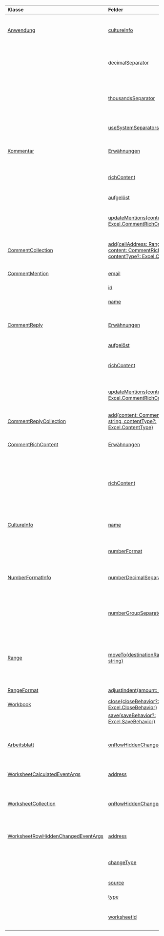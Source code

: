 | Klasse | Felder | Beschreibung |
|:---|:---|:---|
|[Anwendung](/javascript/api/excel/excel.application)|[cultureInfo](/javascript/api/excel/excel.application#cultureinfo)|Stellt Informationen basierend auf den aktuellen Systemkultureinstellungen zur Verfügung.|
||[decimalSeparator](/javascript/api/excel/excel.application#decimalseparator)|Ruft die Zeichenfolge ab, die als Dezimaltrennzeichen für numerische Werte verwendet wird.|
||[thousandsSeparator](/javascript/api/excel/excel.application#thousandsseparator)|Ruft die Zeichenfolge ab, die zum Trennen von Zifferngruppen links vom Dezimaltrennzeichen für numerische Werte verwendet wird.|
||[useSystemSeparators](/javascript/api/excel/excel.application#usesystemseparators)|Gibt an, ob die Systemtrennzeichen von Excel aktiviert sind.|
|[Kommentar](/javascript/api/excel/excel.comment)|[Erwähnungen](/javascript/api/excel/excel.comment#mentions)|Ruft die Entitäten (z. B. Personen) ab, die in Kommentaren erwähnt werden.|
||[richContent](/javascript/api/excel/excel.comment#richcontent)|Ruft den reichhaltigen Kommentarinhalt ab (z. B. Erwähnungen in Kommentaren).|
||[aufgelöst](/javascript/api/excel/excel.comment#resolved)|Der Kommentarthreadstatus.|
||[updateMentions(contentWithMentions: Excel.CommentRichContent)](/javascript/api/excel/excel.comment#updatementions-contentwithmentions-)|Aktualisiert den Kommentarinhalt mit einer speziell formatierten Zeichenfolge und einer Liste von Erwähnungen.|
|[CommentCollection](/javascript/api/excel/excel.commentcollection)|[add(cellAddress: Range \| string, content: CommentRichContent \| string, contentType?: Excel.ContentType)](/javascript/api/excel/excel.commentcollection#add-celladdress--content--contenttype-)|Erstellt einen neuen Kommentar mit dem angegebenen Inhalt auf der angegebenen Zelle.|
|[CommentMention](/javascript/api/excel/excel.commentmention)|[email](/javascript/api/excel/excel.commentmention#email)|Die E-Mail-Adresse der Entität, die in einem Kommentar erwähnt wird.|
||[id](/javascript/api/excel/excel.commentmention#id)|Die ID der Entität.|
||[name](/javascript/api/excel/excel.commentmention#name)|Der Name der Entität, die in einem Kommentar erwähnt wird.|
|[CommentReply](/javascript/api/excel/excel.commentreply)|[Erwähnungen](/javascript/api/excel/excel.commentreply#mentions)|Die Entitäten (z. B. Personen), die in Kommentaren erwähnt werden.|
||[aufgelöst](/javascript/api/excel/excel.commentreply#resolved)|Der Kommentarantwortstatus.|
||[richContent](/javascript/api/excel/excel.commentreply#richcontent)|Der umfangreiche Kommentarinhalt (z. B. Erwähnungen in Kommentaren).|
||[updateMentions(contentWithMentions: Excel.CommentRichContent)](/javascript/api/excel/excel.commentreply#updatementions-contentwithmentions-)|Aktualisiert den Kommentarinhalt mit einer speziell formatierten Zeichenfolge und einer Liste von Erwähnungen.|
|[CommentReplyCollection](/javascript/api/excel/excel.commentreplycollection)|[add(content: CommentRichContent \| string, contentType?: Excel.ContentType)](/javascript/api/excel/excel.commentreplycollection#add-content--contenttype-)|Erstellt eine Kommentarantwort für einen Kommentar.|
|[CommentRichContent](/javascript/api/excel/excel.commentrichcontent)|[Erwähnungen](/javascript/api/excel/excel.commentrichcontent#mentions)|Ein Array mit allen Entitäten (z. B. Personen), die im Kommentar erwähnt werden.|
||[richContent](/javascript/api/excel/excel.commentrichcontent#richcontent)|Gibt den reichhaltigen Inhalt des Kommentars an (z. B. Kommentarinhalt mit Erwähnungen, die erste erwähnte Entität hat das ID-Attribut 0, und die zweite erwähnte Entität hat das ID-Attribut 1).|
|[CultureInfo](/javascript/api/excel/excel.cultureinfo)|[name](/javascript/api/excel/excel.cultureinfo#name)|Ruft den Kulturnamen im Format languagecode2-country/regioncode2 ab (z. B. "zh-cn" oder "en-us").|
||[numberFormat](/javascript/api/excel/excel.cultureinfo#numberformat)|Definiert das kulturell geeignete Format der Anzeige von Zahlen.|
|[NumberFormatInfo](/javascript/api/excel/excel.numberformatinfo)|[numberDecimalSeparator](/javascript/api/excel/excel.numberformatinfo#numberdecimalseparator)|Ruft die Zeichenfolge ab, die als Dezimaltrennzeichen für numerische Werte verwendet wird.|
||[numberGroupSeparator](/javascript/api/excel/excel.numberformatinfo#numbergroupseparator)|Ruft die Zeichenfolge ab, die zum Trennen von Zifferngruppen links vom Dezimaltrennzeichen für numerische Werte verwendet wird.|
|[Range](/javascript/api/excel/excel.range)|[moveTo(destinationRange: Range \| string)](/javascript/api/excel/excel.range#moveto-destinationrange-)|Verschiebt Zellenwerte, Formatierungen und Formeln aus dem aktuellen Bereich in den Zielbereich und ersetzt dabei die alten Informationen in diesen Zellen.|
|[RangeFormat](/javascript/api/excel/excel.rangeformat)|[adjustIndent(amount: number)](/javascript/api/excel/excel.rangeformat#adjustindent-amount-)|Passt den Einzug der Bereichsformatierung an.|
|[Workbook](/javascript/api/excel/excel.workbook)|[close(closeBehavior?: Excel.CloseBehavior)](/javascript/api/excel/excel.workbook#close-closebehavior-)|Aktuelle Arbeitsmappe schließen.|
||[save(saveBehavior?: Excel.SaveBehavior)](/javascript/api/excel/excel.workbook#save-savebehavior-)|Aktuelle Arbeitsmappe speichern.|
|[Arbeitsblatt](/javascript/api/excel/excel.worksheet)|[onRowHiddenChanged](/javascript/api/excel/excel.worksheet#onrowhiddenchanged)|Tritt auf, wenn sich der ausgeblendete Zustand einer oder mehreren Zeilen in einem bestimmten Arbeitsblatt geändert hat.|
|[WorksheetCalculatedEventArgs](/javascript/api/excel/excel.worksheetcalculatedeventargs)|[address](/javascript/api/excel/excel.worksheetcalculatedeventargs#address)|Die Adresse des Bereichs, der die Berechnung abgeschlossen hat.|
|[WorksheetCollection](/javascript/api/excel/excel.worksheetcollection)|[onRowHiddenChanged](/javascript/api/excel/excel.worksheetcollection#onrowhiddenchanged)|Tritt auf, wenn sich der ausgeblendete Zustand einer oder mehreren Zeilen in einem bestimmten Arbeitsblatt geändert hat.|
|[WorksheetRowHiddenChangedEventArgs](/javascript/api/excel/excel.worksheetrowhiddenchangedeventargs)|[address](/javascript/api/excel/excel.worksheetrowhiddenchangedeventargs#address)|Ruft die Bereichsadresse ab, die den geänderten Bereich eines bestimmten Arbeitsblatts darstellt.|
||[changeType](/javascript/api/excel/excel.worksheetrowhiddenchangedeventargs#changetype)|Ruft den Typ der Änderung ab, der darstellt, wie das Ereignis ausgelöst wurde.|
||[source](/javascript/api/excel/excel.worksheetrowhiddenchangedeventargs#source)|Ruft die Quelle des Ereignisses ab.|
||[type](/javascript/api/excel/excel.worksheetrowhiddenchangedeventargs#type)|Ruft den Typ des Ereignisses ab.|
||[worksheetId](/javascript/api/excel/excel.worksheetrowhiddenchangedeventargs#worksheetid)|Ruft die ID des Arbeitsblatts ab, in dem sich die Daten geändert haben.|
